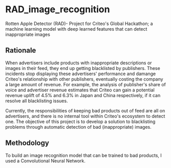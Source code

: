 # RAD_image_recognition
Rotten Apple Detector (RAD)- Project for Criteo's Global Hackathon; a machine learning model with 
deep learned features that can detect inappropriate images

## Rationale
When advertisers include products with inappropriate descriptions or images in their feed, 
they end up getting blacklisted by publishers. These incidents stop displaying
these advertisers' performance and damange Criteo's relationship with other publishers, eventually
costing the company a large amount of revenue. For example, the analysis of publisher's share of 
voice and advertiser revenue estimates that Criteo can gain a potential revenue uplift of 4.5% and 6.3% in 
Japan and China respectively, if it can resolve all blacklisting issues. 

Currently, the responsibilities of keeping bad products out of feed are all on advertisers, and there is no internal tool
within Criteo's ecosystem to detect one. The objective of this project is to develop a solution to blacklisting 
problems through automatic detection of bad (inappropriate) images.


## Methodology

To build an image recognition model that can be trained to bad products, I used a Convolutional Neural Network. 
